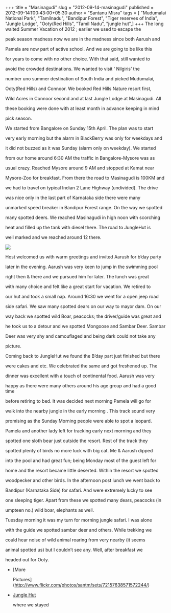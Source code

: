 +++
title = "Masinagudi"
slug = "2012-09-14-masinagudi"
published = 2012-09-14T00:43:00+05:30
author = "Santanu Misra"
tags = [ "Mudumalai National Park", "Tamilnadu", "Bandipur Forest", "Tiger reserves of India", "Jungle Lodge", "Ooty(Red Hills", "Tamil Nadu", "jungle hut",]
+++
The long waited Summer Vacation of 2012 ; earlier we used to escape the
peak season madness now we are in the madness since both Aarush and
Pamela are now part of active school. And we are going to be like this
for years to come with no other choice. With that said, still wanted to
avoid the crowded destinations. We wanted to visit ‘ Nilgiris’ the
number uno summer destination of South India and picked Mudumalai,
Ooty(Red Hills) and Connoor. We booked Red Hills Nature resort first,
Wild Acres in Connoor second and at last Jungle Lodge at Masinagudi. All
these booking were done with at least month in advance keeping in mind
pick season.

  

We started from Bangalore on Sunday 15th April. The plan was to start
very early morning but the alarm in BlackBerry was only for weekdays and
it did not buzzed as it was Sunday (alarm only on weekday). We started
from our home around 6:30 AM the traffic in Bangalore-Mysore was as
usual crazy. Reached Mysore around 9 AM and stopped at Kamat near
Mysore-Zoo for breakfast. From there the road to Masinagudi is 100KM and
we had to travel on typical Indian 2 Lane Highway (undivided). The drive
was nice only in the last part of Karnataka side there were many
unmarked speed breaker in Bandipur Forest range. On the way we spotted
many spotted deers. We reached Masinagudi in high noon with scorching
heat and filled up the tank with diesel there. The road to JungleHut is
well marked and we reached around 12 there.

  
  

[![](../images/thumbnails/2012-09-14-masinagudi-masinagudi.jpg)](../images/2012-09-14-masinagudi-masinagudi.jpg)

Host welcomed us with warm greetings and invited Aarush for b’day party
later in the evening. Aarush was very keen to jump in the swimming pool
right then & there and we pursued him for later. The lunch was great
with many choice and felt like a great start for vacation. We retired to
our hut and took a small nap. Around 16:30 we went for a open jeep road
side safari. We saw many spotted dears on our way to mayor dam. On our
way back we spotted wild Boar, peacocks; the driver/guide was great and
he took us to a detour and we spotted Mongoose and Sambar Deer. Sambar
Deer was very shy and camouflaged and being dark could not take any
picture.

  

Coming back to JungleHut we found the B’day part just finished but there
were cakes and etc. We celebrated the same and got freshened up. The
dinner was excellent with a touch of continental food. Aarush was very
happy as there were many others around his age group and had a good time
before retiring to bed. It was decided next morning Pamela will go for
walk into the nearby jungle in the early morning . This track sound very
promising as the Sunday Morning people were able to spot a leopard.

  

Pamela and another lady left for tracking early next morning and they
spotted one sloth bear just outside the resort. Rest of the track they
spotted plenty of birds no more luck with big cat. Me & Aarush dipped
into the pool and had great fun; being Monday most of the guest left for
home and the resort became little deserted. Within the resort we spotted
woodpecker and other birds. In the afternoon post lunch we went back to
Bandipur (Karnataka Side) for safari. And were extremely lucky to see
one sleeping tiger. Apart from these we spotted many dears, peacocks (in
umpteen no.) wild boar, elephants as well.

  

Tuesday morning it was my turn for morning jungle safari. I was alone
with the guide we spotted sambar deer and others. While trekking we
could hear noise of wild animal roaring from very nearby (it seems
animal spotted us) but I couldn’t see any. Well, after breakfast we
headed out for Ooty.

  
  

-   [More
    Pictures](http://www.flickr.com/photos/santm/sets/72157638571572244/)
-   [Jungle Hut](http://www.junglehut.in/mainpage.html "Jungle Hut")
    where we stayed
